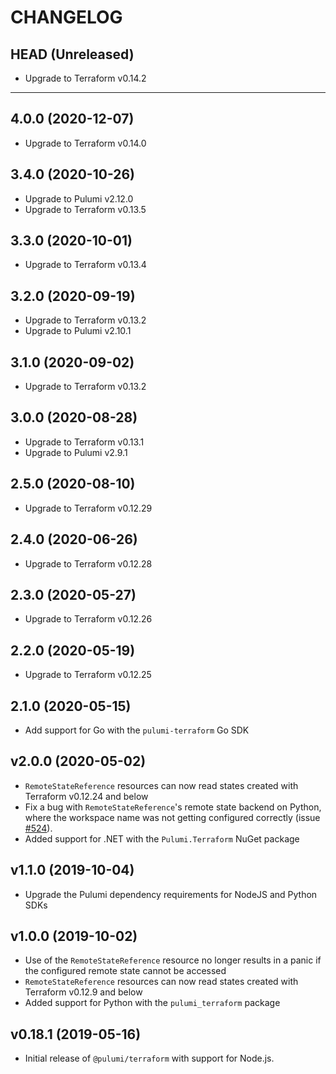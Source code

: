 CHANGELOG
=========

## HEAD (Unreleased)
* Upgrade to Terraform v0.14.2

---

## 4.0.0 (2020-12-07)
* Upgrade to Terraform v0.14.0

## 3.4.0 (2020-10-26)
* Upgrade to Pulumi v2.12.0
* Upgrade to Terraform v0.13.5

## 3.3.0 (2020-10-01)
* Upgrade to Terraform v0.13.4

## 3.2.0 (2020-09-19)
* Upgrade to Terraform v0.13.2
* Upgrade to Pulumi v2.10.1

## 3.1.0 (2020-09-02)
* Upgrade to Terraform v0.13.2

## 3.0.0 (2020-08-28)
* Upgrade to Terraform v0.13.1
* Upgrade to Pulumi v2.9.1

## 2.5.0 (2020-08-10)
* Upgrade to Terraform v0.12.29

## 2.4.0 (2020-06-26)
* Upgrade to Terraform v0.12.28

## 2.3.0 (2020-05-27)
* Upgrade to Terraform v0.12.26

## 2.2.0 (2020-05-19)
* Upgrade to Terraform v0.12.25

## 2.1.0 (2020-05-15)
* Add support for Go with the `pulumi-terraform` Go SDK

## v2.0.0 (2020-05-02)
* `RemoteStateReference` resources can now read states created with Terraform v0.12.24 and below
* Fix a bug with `RemoteStateReference`'s remote state backend on Python, where the workspace name was not  getting configured correctly (issue [#524](https://github.com/pulumi/pulumi-terraform/issues/524)).
* Added support for .NET with the `Pulumi.Terraform` NuGet package

## v1.1.0 (2019-10-04)
* Upgrade the Pulumi dependency requirements for NodeJS and Python SDKs

## v1.0.0 (2019-10-02)
* Use of the `RemoteStateReference` resource no longer results in a panic if the configured remote state cannot be accessed
* `RemoteStateReference` resources can now read states created with Terraform v0.12.9 and below
* Added support for Python with the `pulumi_terraform` package

## v0.18.1 (2019-05-16)
* Initial release of `@pulumi/terraform` with support for Node.js.
